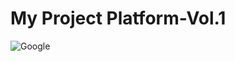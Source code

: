 # My Project Platform-Vol.1

![Google ](https://www.google.co.th/images/branding/googlelogo/2x/googlelogo_color_272x92dp.png)

